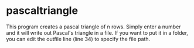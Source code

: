 # pascaltriangle

This program creates a pascal triangle of n rows. Simply enter a number and it will write out Pascal's triangle in a file. If you want to put it in a folder, you can edit the outfile line (line 34) to specify the file path.
